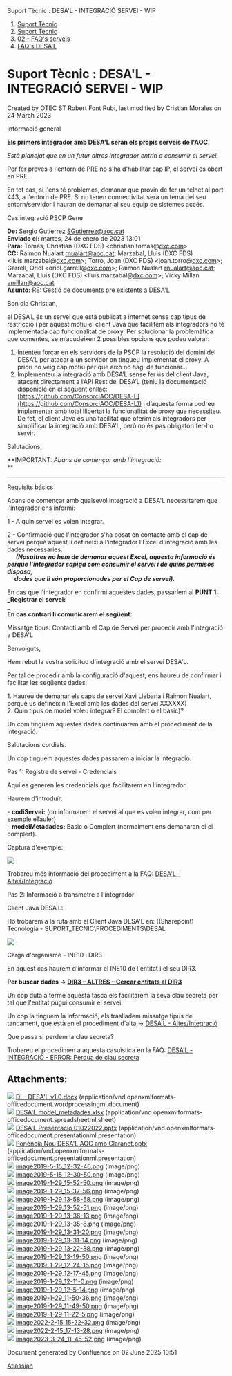 Suport Tècnic : DESA'L - INTEGRACIÓ SERVEI - WIP  

1.  [Suport Tècnic](index.md)
2.  [Suport Tècnic](13893782.md)
3.  [02 - FAQ's serveis](26313393.md)
4.  [FAQ's DESA'L](28705552.md)

Suport Tècnic : DESA'L - INTEGRACIÓ SERVEI - WIP
================================================

Created by OTEC ST Robert Font Rubí, last modified by Cristian Morales on 24 March 2023

Informació general

**Els primers integrador amb DESA'L seran els propis serveis de l'AOC.**  
  
_Està planejat que en un futur altres integrador entrin a consumir el servei._

Per fer proves a l'entorn de PRE no s'ha d'habilitar cap IP, el servei es obert en PRE.

En tot cas, si l'ens té problemes, demanar que provin de fer un telnet al port 443, a l'entorn de PRE. Si no tenen connectivitat serà un tema del seu entorn/servidor i hauran de demanar al seu equip de sistemes accés.

Cas integració PSCP Gene

**De:** Sergio Gutierrez <SGutierrez@aoc.cat>  
**Enviado el:** martes, 24 de enero de 2023 13:01  
**Para:** Tomas, Christian (DXC FDS) <christian.tomas@[dxc.com](http://dxc.com)\>  
**CC:** Raimon Nualart <rnualart@aoc.cat>; Marzabal, Lluis (DXC FDS) <lluis.marzabal@[dxc.com](http://dxc.com)\>; Torro, Joan (DXC FDS) <joan.torro@[dxc.com](http://dxc.com)\>; Garrell, Oriol <oriol.garrell@[dxc.com](http://dxc.com)\>; Raimon Nualart <rnualart@aoc.cat>; Marzabal, Lluis (DXC FDS) <lluis.marzabal@[dxc.com](http://dxc.com)\>; Vicky Millan <vmillan@aoc.cat>  
**Asunto:** RE: Gestió de documents pre existents a DESA'L

  

Bon dia Christian,

  

el DESA’L és un servei que està publicat a internet sense cap tipus de restricció i per aquest motiu el client Java que facilitem als integradors no té implementada cap funcionalitat de proxy. Per solucionar la problemàtica que comentes, se m’acudeixen 2 possibles opcions que podeu valorar:

  

1.  Intenteu forçar en els servidors de la PSCP la resolució del domini del DESA’L per atacar a un servidor on tingueu implementat el proxy. A priori no veig cap motiu per que això no hagi de funcionar...
2.  Implementeu la integració amb DESA’L sense fer ús del client Java, atacant directament a l’API Rest del DESA’L (teniu la documentació disponible en el següent enllaç: [https://github.com/ConsorciAOC/DESA-L](https://github.com/ConsorciAOC/DESA-L)) i d’aquesta forma podreu implementar amb total llibertat la funcionalitat de proxy que necessiteu. De fet, el client Java és una facilitat que oferim als integradors per simplificar la integració amb DESA’L, però no és pas obligatori fer-ho servir.

  

Salutacions,

  

**IMPORTANT: _Abans de començar amb l'integració:_  
**

* * *

Requisits básics

Abans de començar amb qualsevol integració a DESA'L necessitarem que l'integrador ens informi:  
  
1 - A quin servei es volen integrar.  
  
2 - Confirmació que l'integrador s'ha posat en contacte amb el cap de servei perquè aquest li defineixi a l'integrador l'Excel d'integració amb les dades necessaries.  
     **_(Nosaltres no hem de demanar aquest Excel, aquesta informació és perque l'integrador sapiga com consumir el servei i de quins permisos disposa,  
     dades que li són proporcionades per el Cap de servei)._**  
  

En cas que l'integrador en confirmi aquestes dades, passaríem al **PUNT 1: _Registrar el servei:  
_**  
**En cas contrari li comunicarem el següent:**

Missatge tipus: Contacti amb el Cap de Servei per procedir amb l'integració a DESA'L

Benvolguts,  
  
Hem rebut la vostra solicitud d'integració amb el servei DESA'L.  
  
Per tal de procedir amb la configuració d'aquest, ens haureu de confirmar i facilitar les següents dades:  
  
1\. Haureu de demanar els caps de servei Xavi Llebaria i Raimon Nualart, perquè us defineixin l'Excel amb les dades del servei XXXXXX)  
2\. Quin tipus de model voleu integrar? El complert o el bàsic)?  
  
Un com tinguem aquestes dades continuarem amb el procediment de la integració.  
  
Salutacions cordials.

  
Un cop tinguem aquestes dades passarem a iniciar la integració.

  

  

Pas 1: Registre de servei - Credencials

Aquí es generen les credencials que facilitarem en l'integrador.  
  

Haurem d'introduïr:  
  
\- **codiServei:** (on informarem el servei al que es volen integrar, com per exemple eTauler)   
\- **modelMetadades:** Basic o Complert (normalment ens demanaran el el complert).  
  
Captura d'exemple:  
  

![](attachments/64980105/64980176.png)

  
Trobareu més informació del procediment a la FAQ: [DESA'L - Altes/Integració](64980055.md)

Pas 2: Informació a transmetre a l'integrador

Client Java DESA'L:

Ho trobarem a la ruta amb el Client Java DESA'L en: ((Sharepoint) Tecnologia - SUPORT\_TECNIC\\PROCEDIMENTS\\DESAL

![](attachments/64980105/81855968.png)

Carga d'organisme - INE10 i DIR3

En aquest cas haurem d'informar el INE10 de l'entitat i el seu DIR3.  
  
**Per buscar dades → [DIR3 – ALTRES – Cercar entitats al DIR3](64980215.md)**

Un cop duta a terme aquesta tasca els facilitarem la seva clau secreta per tal que l'entitat pugui consumir el servei.  
  
Un cop la tinguem la informació, els traslladem missatge tipus de tancament, que està en el procediment d'alta → [DESA'L - Altes/Integració](64980055.md)

Que passa si perdem la clau secreta?

Trobareu el procedimen a aquesta casuistica en la FAQ: [DESA'L - INTEGRACIÓ - ERROR: Pèrdua de clau secreta](64980134.md)

  

  

  

  

  

  

Attachments:
------------

![](images/icons/bullet_blue.gif) [DI - DESA'L v1.0.docx](attachments/64980105/64980106.docx) (application/vnd.openxmlformats-officedocument.wordprocessingml.document)  
![](images/icons/bullet_blue.gif) [DESA'L model\_metadades.xlsx](attachments/64980105/64980107.xlsx) (application/vnd.openxmlformats-officedocument.spreadsheetml.sheet)  
![](images/icons/bullet_blue.gif) [DESA'L Presentació 01022022.pptx](attachments/64980105/64980108.pptx) (application/vnd.openxmlformats-officedocument.presentationml.presentation)  
![](images/icons/bullet_blue.gif) [Ponència Nou DESA'L AOC amb Claranet.pptx](attachments/64980105/64980109.pptx) (application/vnd.openxmlformats-officedocument.presentationml.presentation)  
![](images/icons/bullet_blue.gif) [image2019-5-15\_12-32-46.png](attachments/64980105/64980110.png) (image/png)  
![](images/icons/bullet_blue.gif) [image2019-5-15\_12-30-50.png](attachments/64980105/64980111.png) (image/png)  
![](images/icons/bullet_blue.gif) [image2019-1-29\_15-52-50.png](attachments/64980105/64980112.png) (image/png)  
![](images/icons/bullet_blue.gif) [image2019-1-29\_15-37-56.png](attachments/64980105/64980113.png) (image/png)  
![](images/icons/bullet_blue.gif) [image2019-1-29\_13-58-58.png](attachments/64980105/64980114.png) (image/png)  
![](images/icons/bullet_blue.gif) [image2019-1-29\_13-52-51.png](attachments/64980105/64980115.png) (image/png)  
![](images/icons/bullet_blue.gif) [image2019-1-29\_13-36-13.png](attachments/64980105/64980116.png) (image/png)  
![](images/icons/bullet_blue.gif) [image2019-1-29\_13-35-8.png](attachments/64980105/64980117.png) (image/png)  
![](images/icons/bullet_blue.gif) [image2019-1-29\_13-31-20.png](attachments/64980105/64980118.png) (image/png)  
![](images/icons/bullet_blue.gif) [image2019-1-29\_13-31-14.png](attachments/64980105/64980119.png) (image/png)  
![](images/icons/bullet_blue.gif) [image2019-1-29\_13-22-38.png](attachments/64980105/64980120.png) (image/png)  
![](images/icons/bullet_blue.gif) [image2019-1-29\_13-19-50.png](attachments/64980105/64980121.png) (image/png)  
![](images/icons/bullet_blue.gif) [image2019-1-29\_12-24-15.png](attachments/64980105/64980122.png) (image/png)  
![](images/icons/bullet_blue.gif) [image2019-1-29\_12-17-45.png](attachments/64980105/64980123.png) (image/png)  
![](images/icons/bullet_blue.gif) [image2019-1-29\_12-11-0.png](attachments/64980105/64980124.png) (image/png)  
![](images/icons/bullet_blue.gif) [image2019-1-29\_12-5-14.png](attachments/64980105/64980125.png) (image/png)  
![](images/icons/bullet_blue.gif) [image2019-1-29\_11-50-36.png](attachments/64980105/64980126.png) (image/png)  
![](images/icons/bullet_blue.gif) [image2019-1-29\_11-49-50.png](attachments/64980105/64980127.png) (image/png)  
![](images/icons/bullet_blue.gif) [image2019-1-29\_11-22-5.png](attachments/64980105/64980128.png) (image/png)  
![](images/icons/bullet_blue.gif) [image2022-2-15\_15-22-32.png](attachments/64980105/64980176.png) (image/png)  
![](images/icons/bullet_blue.gif) [image2022-2-15\_17-13-28.png](attachments/64980105/64980185.png) (image/png)  
![](images/icons/bullet_blue.gif) [image2023-3-24\_11-45-52.png](attachments/64980105/81855968.png) (image/png)  

Document generated by Confluence on 02 June 2025 10:51

[Atlassian](http://www.atlassian.com/)